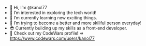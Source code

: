 - 👋 Hi, I’m @kanol77
- 👀 I’m interested in exploring the tech world!
- 🌱 I’m currently learning new exciting things.
- 💞️ I’m trying to become a better and more skillful person everyday!
- 😎 Currently building up my skills as a front-end developer.
- 🤩 Check out my CodeWars profile! => https://www.codewars.com/users/kanol77

<!---
kanol77/kanol77 is a ✨ special ✨ repository because its `README.md` (this file) appears on your GitHub profile.
You can click the Preview link to take a look at your changes.
--->
